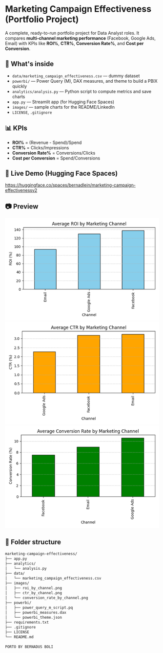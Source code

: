 # Marketing Campaign Effectiveness (Portfolio Project)

A complete, ready-to-run portfolio project for Data Analyst roles. It compares **multi‑channel marketing performance** (Facebook, Google Ads, Email) with KPIs like **ROI%**, **CTR%**, **Conversion Rate%**, and **Cost per Conversion**.

## 🚀 What's inside
- `data/marketing_campaign_effectiveness.csv` — dummy dataset
- `powerbi/` — Power Query (M), DAX measures, and theme to build a PBIX quickly
- `analytics/analysis.py` — Python script to compute metrics and save charts
- `app.py` — Streamlit app (for Hugging Face Spaces)
- `images/` — sample charts for the README/LinkedIn
- `LICENSE`, `.gitignore`

## 📊 KPIs
- **ROI%** = (Revenue - Spend)/Spend
- **CTR%** = Clicks/Impressions
- **Conversion Rate%** = Conversions/Clicks
- **Cost per Conversion** = Spend/Conversions

## 🔗 Live Demo (Hugging Face Spaces)
https://huggingface.co/spaces/bernadlein/marketing-campaign-effectivenessv2

## 📷 Preview
![ROI by Channel](images/roi_by_channel.png)
![CTR by Channel](images/ctr_by_channel.png)
![Conversion Rate by Channel](images/conversion_rate_by_channel.png)

## 🧩 Folder structure
```
marketing-campaign-effectiveness/
├── app.py
├── analytics/
│   └── analysis.py
├── data/
│   └── marketing_campaign_effectiveness.csv
├── images/
│   ├── roi_by_channel.png
│   ├── ctr_by_channel.png
│   └── conversion_rate_by_channel.png
├── powerbi/
│   ├── power_query_m_script.pq
│   ├── powerbi_measures.dax
│   └── powerbi_theme.json
├── requirements.txt
├── .gitignore
├── LICENSE
└── README.md

PORTO BY BERNADUS BOLI

